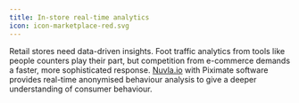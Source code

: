 ```yaml
---
title: In-store real-time analytics
icon: icon-marketplace-red.svg
---
```


Retail stores need data-driven insights. Foot traffic analytics from tools like people counters play their part, but competition from e-commerce demands a faster, more sophisticated response.&nbsp;<a href="https://sixsq.com/products-and-services/nuvla-io/overview">Nuvla.io</a>&nbsp;with Piximate software provides real-time anonymised behaviour analysis to give a deeper understanding of consumer behaviour.
